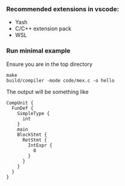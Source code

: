 ### Recommended extensions in vscode:
- Yash
- C/C++ extension pack
- WSL

### Run minimal example
Ensure you are in the top directory
```
make
build/compiler -mode code/mex.c -o hello
```
The output will be something like
```
CompUnit {
  FunDef {
    SimpleType {
      int
    }
    main
    BlockStmt {
      RetStmt {
        IntExpr {
          0
        }
      }
    }
  }
}
```